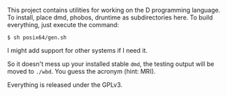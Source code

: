 
This project contains utilities for working on the D programming language.
To install, place dmd, phobos, druntime as subdirectories here. To build
everything, just execute the command:

    $ sh posix64/gen.sh
    
I might add support for other systems if I need it.

So it doesn't mess up your installed stable `dmd`, the testing output will be
moved to `./wbd`. You guess the acronym (hint: MRI).

Everything is released under the GPLv3.

